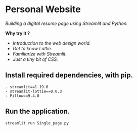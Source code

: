 # Personal Website


_Building a digital resume page using Streamlit and Python._

**Why try it ?**
- _Introduction to the web design world._
- _Get to know Lottie._
- _Familiarize with Streamlit._
- _Just a tiny bit of CSS._

**Install required dependencies, with pip.**
---

```
- streamlit==1.19.0
- streamlit-lottie==0.0.3
- Pillow==9.4.0
```

**Run the application.**
---

```
streamlit run Single_page.py
```

